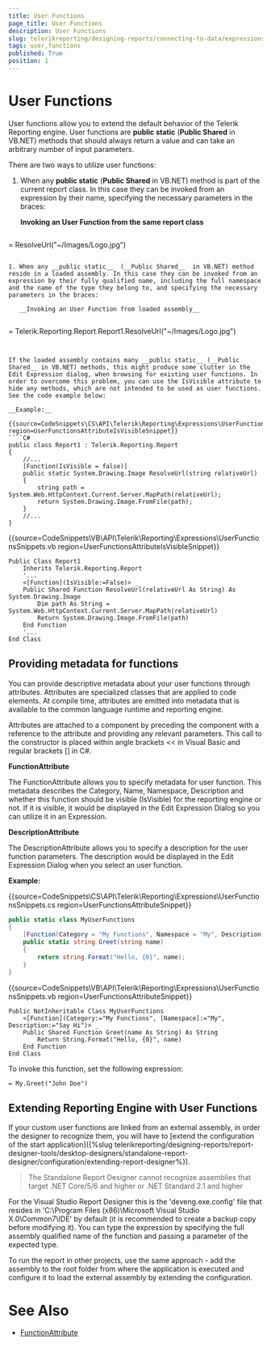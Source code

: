```yaml
---
title: User Functions
page_title: User Functions 
description: User Functions
slug: telerikreporting/designing-reports/connecting-to-data/expressions/extending-expressions/user-functions
tags: user,functions
published: True
position: 1
---
```


# User Functions

User functions allow you to extend the default behavior of the Telerik Reporting engine. User functions are __public static__ (__Public Shared__ in VB.NET) methods that should always return a value and can take an arbitrary number of input parameters.       

There are two ways to utilize user functions:

1. When any __public static__ (__Public Shared__ in VB.NET) method is part of the current report class. In this case they can be invoked from an expression by their name, specifying the necessary parameters in the braces:             

   __Invoking an User Function from the same report class__ 
   
   ````
= ResolveUrl("~/Images/Logo.jpg")
````

1. When any __public static__  (__Public Shared__  in VB.NET) method reside in a loaded assembly. In this case they can be invoked from an expression by their fully qualified name, including the full namespace and the name of the type they belong to, and specifying the necessary parameters in the braces:             

   __Invoking an User Function from loaded assembly__ 
   
   ````
= Telerik.Reporting.Report.Report1.ResolveUrl("~/Images/Logo.jpg")
````


If the loaded assembly contains many __public static__ (__Public Shared__ in VB.NET) methods, this might produce some clutter in the Edit Expression dialog, when browsing for existing user functions. In order to overcome this problem, you can use the IsVisible attribute to hide any methods, which are not intended to be used as user functions. See the code example below:         

__Example:__ 

{{source=CodeSnippets\CS\API\Telerik\Reporting\Expressions\UserFunctionsSnippets.cs region=UserFunctionsAttributeIsVisibleSnippet}}
````C#
public class Report1 : Telerik.Reporting.Report
{
    //...
    [Function(IsVisible = false)]
    public static System.Drawing.Image ResolveUrl(string relativeUrl)
    {
        string path = System.Web.HttpContext.Current.Server.MapPath(relativeUrl);
        return System.Drawing.Image.FromFile(path);
    }
    //...
}
````
{{source=CodeSnippets\VB\API\Telerik\Reporting\Expressions\UserFunctionsSnippets.vb region=UserFunctionsAttributeIsVisibleSnippet}}
````VB
Public Class Report1
    Inherits Telerik.Reporting.Report
    '...
    <[Function](IsVisible:=False)> _
    Public Shared Function ResolveUrl(relativeUrl As String) As System.Drawing.Image
        Dim path As String = System.Web.HttpContext.Current.Server.MapPath(relativeUrl)
        Return System.Drawing.Image.FromFile(path)
    End Function
    '...
End Class
````

## Providing metadata for functions

You can provide descriptive metadata about your user functions through attributes. Attributes are specialized classes that are applied to code elements. At compile time, attributes are emitted into metadata that is available to the common language runtime and reporting engine.         

Attributes are attached to a component by preceding the component with a reference to the attribute and providing any relevant parameters. This call to the constructor is placed within angle brackets << in Visual Basic and regular brackets [] in C#.         

__FunctionAttribute__ 

The FunctionAttribute allows you to specify metadata for user function. This metadata describes the Category, Name, Namespace, Description and whether this function should be visible (IsVisible) for the reporting engine or not. If it is visible, it would be displayed in the Edit Expression Dialog so you can utilize it in an Expression.         

__DescriptionAttribute__ 

The DescriptionAttribute allows you to specify a description for the user function parameters. The description would be displayed in the Edit Expression Dialog when you select an user function.         

__Example:__ 

{{source=CodeSnippets\CS\API\Telerik\Reporting\Expressions\UserFunctionsSnippets.cs region=UserFunctionsAttributeSnippet}}
````C#
public static class MyUserFunctions
{
    [Function(Category = "My Functions", Namespace = "My", Description = "Say Hi")]
    public static string Greet(string name)
    {
        return string.Format("Hello, {0}", name);
    }
}
````
{{source=CodeSnippets\VB\API\Telerik\Reporting\Expressions\UserFunctionsSnippets.vb region=UserFunctionsAttributeSnippet}}
````VB
Public NotInheritable Class MyUserFunctions
    <[Function](Category:="My Functions", [Namespace]:="My", Description:="Say Hi")> _
    Public Shared Function Greet(name As String) As String
        Return String.Format("Hello, {0}", name)
    End Function
End Class
````

To invoke this function, set the following expression:

````
= My.Greet("John Doe")
````

## Extending Reporting Engine with User Functions

If your custom user functions are linked from an external assembly, in order the designer to recognize them, you will have to [extend the configuration of the start application]({%slug telerikreporting/designing-reports/report-designer-tools/desktop-designers/standalone-report-designer/configuration/extending-report-designer%}).

 > The Standalone Report Designer cannot recognize assemblies that target .NET Core/5/6 and higher or .NET Standard 2.1 and higher

For the Visual Studio Report Designer this is the 'deveng.exe.config' file that resides in 'C:\Program Files (x86)\Microsoft Visual Studio X.0\Common7\IDE' by default (it is recommended to create a backup copy before modifying it). You can type the expression by specifying the full assembly qualified name of the function and passing a parameter of the expected type. 

To run the report in other projects, use the same approach - add the assembly to the root folder from where the application is executed and configure it to load the external assembly by extending the configuration. 

# See Also

 * [FunctionAttribute](/reporting/api/Telerik.Reporting.Expressions.FunctionAttribute) 
